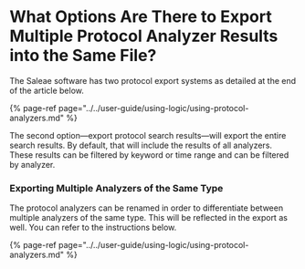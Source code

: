 # What Options Are There to Export Multiple Protocol Analyzer Results into the Same File?

The Saleae software has two protocol export systems as detailed at the end of the article below. 

{% page-ref page="../../user-guide/using-logic/using-protocol-analyzers.md" %}

The second option—export protocol search results—will export the entire search results. By default, that will include the results of all analyzers. These results can be filtered by keyword or time range and can be filtered by analyzer.

### Exporting Multiple Analyzers of the Same Type

The protocol analyzers can be renamed in order to differentiate between multiple analyzers of the same type. This will be reflected in the export as well. You can refer to the instructions below.

{% page-ref page="../../user-guide/using-logic/using-protocol-analyzers.md" %}

